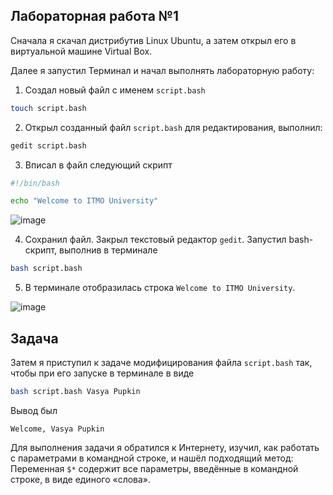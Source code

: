 ## Лабораторная работа №1

Сначала я скачал дистрибутив Linux Ubuntu, а затем открыл его в виртуальной машине Virtual Box.

Далее я запустил Терминал и начал выполнять лабораторную работу:

1. Создал новый файл с именем `script.bash`

```bash
touch script.bash
```

2. Открыл созданный файл `script.bash` для редактирования, выполнил:

```bash
gedit script.bash
```

3. Вписал в файл следующий скрипт

```bash
#!/bin/bash

echo "Welcome to ITMO University"
```

![image](https://github.com/user-attachments/assets/43d6ebe6-3ecf-445d-8717-0d0dddce8371)

4. Сохранил файл. Закрыл текстовый редактор `gedit`. Запустил bash-скрипт, выполнив в терминале

```bash
bash script.bash
```

5. В терминале отобразилась строка `Welcome to ITMO University`.

![image](https://github.com/user-attachments/assets/269b6b89-4586-4157-84a3-2b0ee758ad61)

## Задача

Затем я приступил к задаче модифицирования файла `script.bash` так, чтобы при его запуске в терминале в виде

```bash
bash script.bash Vasya Pupkin
```

Вывод был

`Welcome, Vasya Pupkin`

Для выполнения задачи я обратился к Интернету, изучил, как работать с параметрами в командной строке, и нашёл подходящий метод:
Переменная `$*` содержит все параметры, введённые в командной строке, в виде единого «слова».
